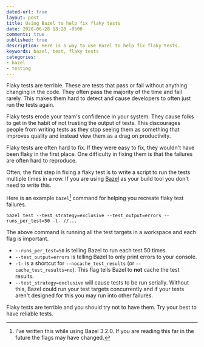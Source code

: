```yaml
---
dated-url: true
layout: post
title: Using Bazel to help fix flaky tests
date: 2020-06-28 18:28 -0500
comments: true
published: true
description: Here is a way to use Bazel to help fix flaky tests.
keywords: bazel, test, flaky tests
categories:
- bazel
- testing
---
```


Flaky tests are terrible.
These are tests that pass or fail without anything changing in the code.
They often pass the majority of the time and fail rarely.
This makes them hard to detect and cause developers to often just run the tests again.

Flaky tests erode your team's confidence in your system.
They cause folks to get in the habit of not trusting the output of tests.
This discourages people from writing tests as they stop seeing them as something that improves quality and instead view them as a drag on productivity.

Flaky tests are often hard to fix.
If they were easy to fix, they wouldn't have been flaky in the first place.
One difficulty in fixing them is that the failures are often hard to reproduce.

Often, the first step in fixing a flaky test is to write a script to run the tests multiple times in a row.
If you are using [Bazel](https://bazel.build/) as your build tool you don't need to write this.

Here is an example `bazel`[^1] command for helping you recreate flaky test failures.

[^1]: I've written this while using Bazel 3.2.0. If you are reading this far in the future the flags may have changed.


`bazel test --test_strategy=exclusive --test_output=errors --runs_per_test=50 -t- //...`


The above command is running all the test targets in a workspace and each flag is important.

- `--runs_per_test=50` is telling Bazel to run each test 50 times.
- `--test_output=errors` is telling Bazel to only print errors to your console.
- `-t-` is a shortcut for `--nocache_test_results` (or `--cache_test_results=no`).
This flag tells Bazel to **not** cache the test results.
- `--test_strategy=exclusive` will cause tests to be run serially.
Without this, Bazel could run your test targets concurrently and if your tests aren't designed for this you may run into other failures.

Flaky tests are terrible and you should try not to have them.
Try your best to have reliable tests.